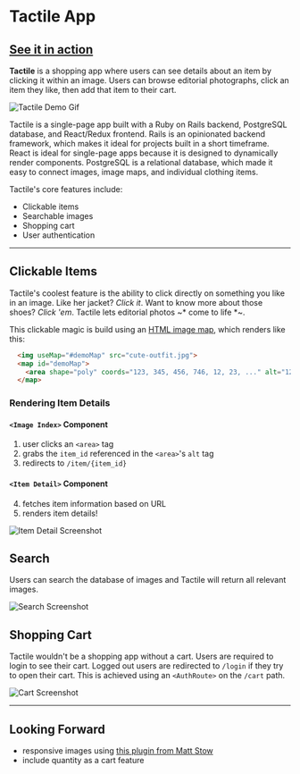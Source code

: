# Tactile App
## [See it in action](http://ashvalejohn-full-stack.herokuapp.com/#/)
__Tactile__ is a shopping app where users can see details about an item by clicking it within an image. Users can browse editorial photographs, click an item they like, then add that item to their cart. 

![Tactile Demo Gif](http://res.cloudinary.com/ashvalejohn/image/upload/c_scale,w_800/v1512164119/readme_ghsm5g.gif)

Tactile is a single-page app built with a Ruby on Rails backend, PostgreSQL database, and React/Redux frontend. Rails is an opinionated backend framework, which makes it ideal for projects built in a short timeframe. React is ideal for single-page apps because it is designed to dynamically render components. PostgreSQL is a relational database, which made it easy to connect images, image maps, and individual clothing items.

Tactile's core features include:
- Clickable items
- Searchable images
- Shopping cart
- User authentication

___
## Clickable Items
Tactile's coolest feature is the ability to click directly on something you like in an image. Like her jacket? *Click it*. Want to know more about those shoes? *Click 'em*. Tactile lets editorial photos ~* come to life *~.

This clickable magic is build using an [HTML image map](https://developer.mozilla.org/en-US/docs/Web/HTML/Element/map), which renders like this:
```html
  <img useMap="#demoMap" src="cute-outfit.jpg">
  <map id="demoMap">
    <area shape="poly" coords="123, 345, 456, 746, 12, 23, ..." alt="12">
  </map>
```

### Rendering Item Details
#### `<Image Index>` Component
1. user clicks an `<area>` tag
2. grabs the `item_id` referenced in the `<area>`'s `alt` tag
3. redirects to `/item/{item_id}`

#### `<Item Detail>` Component
4. fetches item information based on URL
5. renders item details!

![Item Detail Screenshot](http://res.cloudinary.com/ashvalejohn/image/upload/c_scale,w_800/v1512167147/Screen_Shot_2017-12-01_at_2.24.54_PM_sgji6t.png)

## Search
Users can search the database of images and Tactile will return all relevant images. 

![Search Screenshot](http://res.cloudinary.com/ashvalejohn/image/upload/c_scale,w_800/v1512168130/Screen_Shot_2017-12-01_at_2.41.23_PM_ruqaxv.png)

## Shopping Cart
Tactile wouldn't be a shopping app without a cart. Users are required to login to see their cart. Logged out users are redirected to `/login` if they try to open their cart. This is achieved using an `<AuthRoute>` on the `/cart` path.

![Cart Screenshot](http://res.cloudinary.com/ashvalejohn/image/upload/c_scale,w_800/v1512167963/Screen_Shot_2017-12-01_at_2.38.58_PM_sev5re.png)

___

## Looking Forward
- responsive images using [this plugin from Matt Stow](https://github.com/stowball/jQuery-rwdImageMaps)
- include quantity as a cart feature